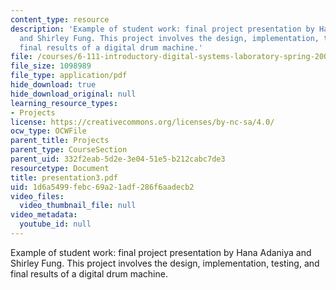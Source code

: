 ```yaml
---
content_type: resource
description: 'Example of student work: final project presentation by Hana Adaniya
  and Shirley Fung. This project involves the design, implementation, testing, and
  final results of a digital drum machine.'
file: /courses/6-111-introductory-digital-systems-laboratory-spring-2006/1d6a5499febc69a21adf286f6aadecb2_presentation3.pdf
file_size: 1098989
file_type: application/pdf
hide_download: true
hide_download_original: null
learning_resource_types:
- Projects
license: https://creativecommons.org/licenses/by-nc-sa/4.0/
ocw_type: OCWFile
parent_title: Projects
parent_type: CourseSection
parent_uid: 332f2eab-5d2e-3e04-51e5-b212cabc7de3
resourcetype: Document
title: presentation3.pdf
uid: 1d6a5499-febc-69a2-1adf-286f6aadecb2
video_files:
  video_thumbnail_file: null
video_metadata:
  youtube_id: null
---
```

Example of student work: final project presentation by Hana Adaniya and Shirley Fung. This project involves the design, implementation, testing, and final results of a digital drum machine.